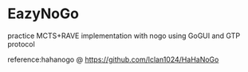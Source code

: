 # EazyNoGo

practice MCTS+RAVE implementation with nogo 
using GoGUI and GTP protocol

reference:hahanogo @ https://github.com/lclan1024/HaHaNoGo
